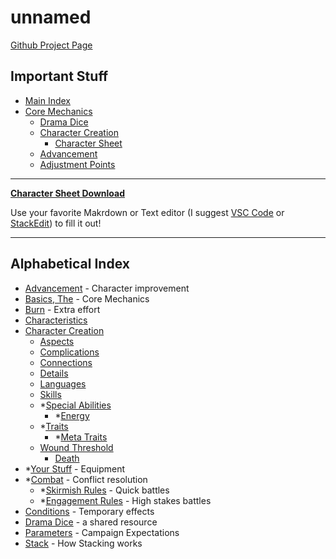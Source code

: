 <!-- system/_sidebar.md -->

# unnamed

[Github Project Page](https://github.com/s-20/unnamed)

## Important Stuff

- [Main Index](UnnamedIndex.md)
- [Core Mechanics](HBCore.md)
  - [Drama Dice](DramaDice.md)
  - [Character Creation](CCSummary.md)
    - [Character Sheet](Playtest1/PlaytestCharacterSheet.md)
  - [Advancement](Advancement.md)
  - [Adjustment Points](AdjustmentPoints.md)

----

**[Character Sheet Download](https://s-20.github.io/unnamed/Playtest1/PlaytestCharacterSheet.md)**

Use your favorite Makrdown or Text editor (I suggest [VSC Code](https://code.visualstudio.com/) or [StackEdit](https://stackedit.io/)) to fill it out!

----
## Alphabetical Index

- [Advancement](Advancement.md) - Character improvement
- [Basics, The](HBCore.md) - Core Mechanics
- [Burn](Burn.md) - Extra effort
- [Characteristics](Characteristic.md)
- [Character Creation](CCSummary.md)
  - [Aspects](Aspects.md)
  - [Complications](Complications.md)
  - [Connections](Connections.md)
  - [Details](Details.md)
  - [Languages](Languages.md)
  - [Skills](Skills.md)
  - *[Special Abilities](SpecialAbilities.md)
    - *[Energy](Energy.md)
  - *[Traits](Traits.md)
    - *[Meta Traits](MetaTraits.md)
  - [Wound Threshold](WoundThreshold.md)
    - [Death](Death.md)
- *[Your Stuff](YourStuff.md) - Equipment
- *[Combat](Combat.md) - Conflict resolution
  - *[Skirmish Rules](Skirmish.md) - Quick battles
  - *[Engagement Rules](Engagement.md) - High stakes battles
- [Conditions](Conditions.md) - Temporary effects
- [Drama Dice](DramaDice.md) - a shared resource
- [Parameters](Parameters.md) - Campaign Expectations
- [Stack](Stack.md) - How Stacking works
